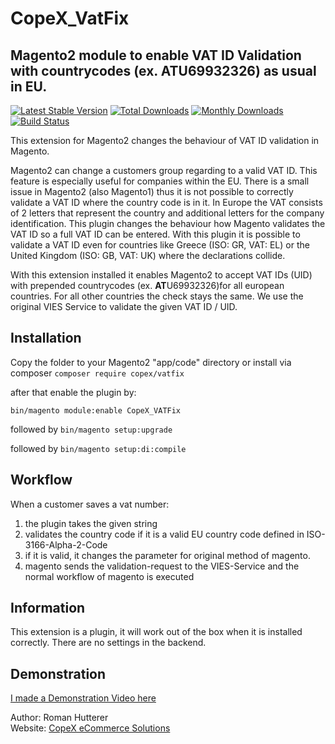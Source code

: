 # CopeX_VatFix
## Magento2 module to enable VAT ID Validation with countrycodes (ex. ATU69932326) as usual in EU.
[![Latest Stable Version](https://poser.pugx.org/copex/vatfix/v/stable)](https://packagist.org/packages/copex/vatfix)
[![Total Downloads](https://poser.pugx.org/copex/vatfix/downloads)](https://packagist.org/packages/copex/vatfix)
[![Monthly Downloads](https://poser.pugx.org/copex/vatfix/d/monthly)](https://packagist.org/packages/copex/vatfix)
[![Build Status](https://travis-ci.org/CopeX/CopeX_VatFix.svg?branch=master)](https://travis-ci.org/CopeX/CopeX_VatFix)

This extension for Magento2 changes the behaviour of VAT ID validation in Magento.

Magento2 can change a customers group regarding to a valid VAT ID. This feature is especially useful for companies within the EU.
There is a small issue in Magento2 (also Magento1) thus it is not possible to correctly validate a VAT ID where the country code is in it.
In Europe the VAT consists of 2 letters that represent the country and additional letters for the company identification.
This plugin changes the behaviour how Magento validates the VAT ID so a full VAT ID can be entered.
With this plugin it is possible to validate a VAT ID even for countries like Greece (ISO: GR, VAT: EL)
or the United Kingdom (ISO: GB, VAT: UK) where the declarations collide.
 
With this extension installed it enables Magento2 to accept VAT IDs (UID) with prepended countrycodes (ex. **AT**U69932326)for all european countries.
For all other countries the check stays the same. We use the original VIES Service to validate the given VAT ID / UID.



## Installation
Copy the folder to your Magento2 "app/code" directory
or install via composer
```composer require copex/vatfix```

after that enable the plugin by:

```bin/magento module:enable CopeX_VATFix```

followed by 
```bin/magento setup:upgrade```

followed by
```bin/magento setup:di:compile```



## Workflow
When a customer saves a vat number:
1. the plugin takes the given string 
2. validates the country code if it is a valid EU country code defined in ISO-3166-Alpha-2-Code
3. if it is valid, it changes the parameter for original method of magento.
4. magento sends the validation-request to the VIES-Service and the normal workflow of magento is executed

## Information
This extension is a plugin, it will work out of the box when it is installed correctly. 
There are no settings in the backend.

## Demonstration
[I made a Demonstration Video here](https://www.youtube.com/watch?v=wSgHk4Wq7pA)

Author: Roman Hutterer  
Website: [CopeX eCommerce Solutions](https://copex.io)
